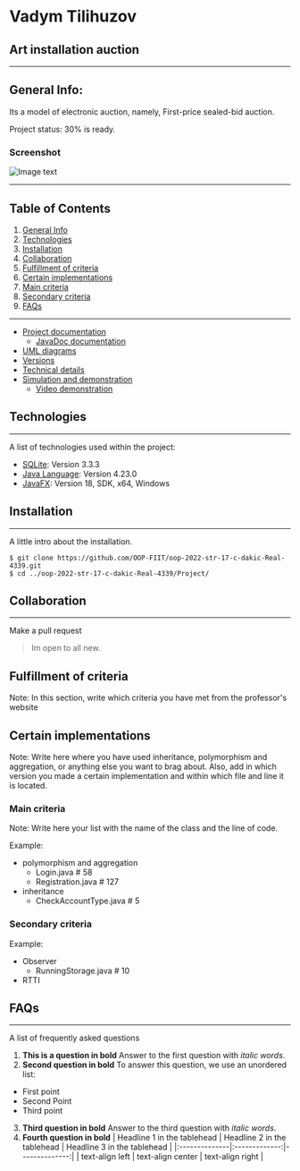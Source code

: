 # Vadym Tilihuzov

## Art installation auction

***
## General Info:

Its a model of electronic auction, namely, First-price sealed-bid auction.

Project status: 30% is ready.
### Screenshot
![Image text](oop-2022-str-17-c-dakic-Real-4339/Documentation/prototypes/)
***

## Table of Contents

1. [General Info](#general-info)
2. [Technologies](#technologies)
3. [Installation](#installation)
4. [Collaboration](#collaboration)
5. [Fulfillment of criteria](#fulfillment-of-criteria)
6. [Certain implementations](#Certain-implementations)
7. [Main criteria](#Main-criteria)
8. [Secondary criteria](#Secondary-criteria)
9. [FAQs](#faqs)

***

* [Project documentation](Documentation/000_project_documentation.md)
  * [JavaDoc documentation](Documentation/000_project_documentation.md)
* [UML diagrams](Documentation/001_uml_diagrams.md)
* [Versions](Documentation/002_versions.md)
* [Technical details](Documentation/003_tech_details.md)
* [Simulation and demonstration](Documentation/004_simulation_and_demonstration.md)  
  * [Video demonstration](Documentation/004_simulation_and_demonstration.md)

## Technologies
***
A list of technologies used within the project:
* [SQLite](https://sqlite.org/index.html): Version 3.3.3 
* [Java Language](https://www.oracle.com/java/technologies/downloads/): Version 4.23.0
* [JavaFX](https://openjfx.io/): Version 18, SDK, x64, Windows

## Installation
***
A little intro about the installation. 
```
$ git clone https://github.com/OOP-FIIT/oop-2022-str-17-c-dakic-Real-4339.git
$ cd ../oop-2022-str-17-c-dakic-Real-4339/Project/

```
## Collaboration
***
Make a pull request
> Im open to all new. 

## Fulfillment of criteria

Note: In this section, write which criteria you have met from the professor's website

## Certain implementations

Note: Write here where you have used inheritance, polymorphism and aggregation, or anything else you want to brag about. Also, add in which version you made a certain implementation and within which file and line it is located.

### Main criteria

Note: Write here your list with the name of the class and the line of code.

Example:

* polymorphism and aggregation
  * Login.java # 58
  * Registration.java # 127
* inheritance
  * CheckAccountType.java # 5

### Secondary criteria

Example:

* Observer
  * RunningStorage.java # 10
* RTTI

## FAQs
***
A list of frequently asked questions
1. **This is a question in bold**
Answer to the first question with _italic words_. 
2. __Second question in bold__ 
To answer this question, we use an unordered list:
* First point
* Second Point
* Third point
3. **Third question in bold**
Answer to the third question with *italic words*.
4. **Fourth question in bold**
| Headline 1 in the tablehead | Headline 2 in the tablehead | Headline 3 in the tablehead |
|:--------------|:-------------:|--------------:|
| text-align left | text-align center | text-align right |

